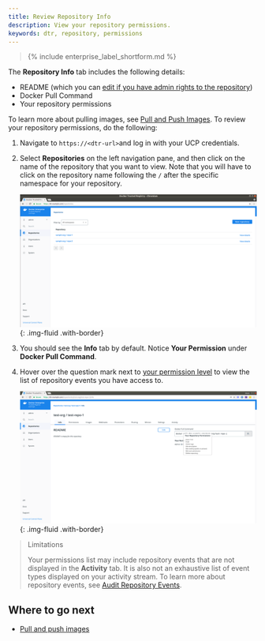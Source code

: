 ```yaml
---
title: Review Repository Info
description: View your repository permissions.
keywords: dtr, repository, permissions
---
```


>{% include enterprise_label_shortform.md %}

The **Repository Info** tab includes the following details:
   *  README (which you can [edit if you have admin rights to the repository](../../admin/manage-users/permission-levels.md#team-permission-levels))
   *  Docker Pull Command
   *  Your repository permissions

To learn more about pulling images, see [Pull and Push Images](pull-and-push-images.md). To review your repository permissions, do the following:

1.  Navigate to `https://<dtr-url>`and log in with your UCP credentials. 

2. Select **Repositories** on the left navigation pane, and then click on the name of the repository that you want to view. Note that you will have to click on the repository name following the `/` after the specific namespace for your repository.
    
    ![](../../images/tag-pruning-0.png){: .img-fluid .with-border}

3. You should see the **Info** tab by default. Notice **Your Permission** under **Docker Pull Command**. 

4. Hover over the question mark next to [your permission level](../../admin/manage-users/permission-levels.md) to view the list of repository events you have access to.
	   
    ![](../../images/manage-repo-events-2.png){: .img-fluid .with-border}

> Limitations
>
> Your permissions list may include repository events that are not displayed in the **Activity** tab. It is also not an exhaustive list of event types displayed on your activity stream. To learn more about repository events, see [Audit Repository Events](../audit-repository-events).

## Where to go next

- [Pull and push images](pull-and-push-images.md)
